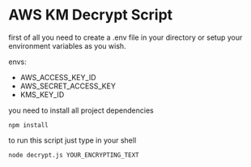 # AWS KM Decrypt Script

first of all you need to create a .env file in your directory or setup your environment variables as you wish.

envs:
- AWS_ACCESS_KEY_ID
- AWS_SECRET_ACCESS_KEY
- KMS_KEY_ID

you need to install all project dependencies
```shell
npm install
```

to run this script just type in your shell
```shell
node decrypt.js YOUR_ENCRYPTING_TEXT
```
